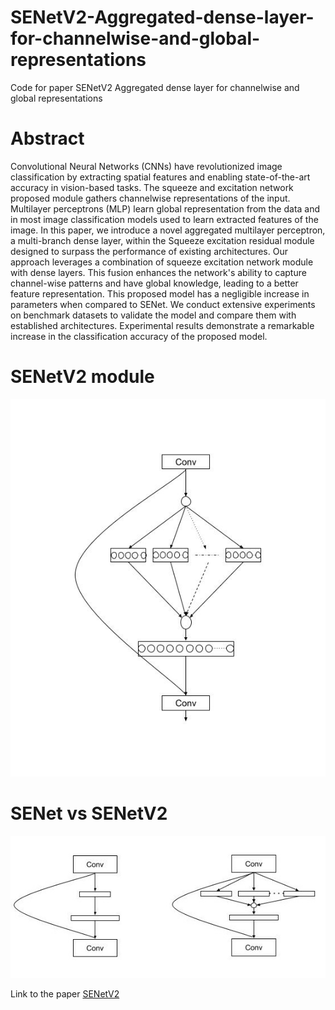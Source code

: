 # SENetV2-Aggregated-dense-layer-for-channelwise-and-global-representations
Code for paper SENetV2 Aggregated dense layer for channelwise and global representations

# Abstract

Convolutional Neural Networks (CNNs) have revolutionized image classification by extracting spatial features and enabling state-of-the-art accuracy in vision-based tasks. The squeeze and excitation network proposed module gathers channelwise representations of the input. Multilayer perceptrons (MLP) learn global representation from the data and in most image classification models used to learn extracted features of the image. In this paper, we introduce a novel aggregated multilayer perceptron, a multi-branch dense layer, within the Squeeze excitation residual module designed to surpass the performance of existing architectures. Our approach leverages a combination of squeeze excitation network module with dense layers. This fusion enhances the network's ability to capture channel-wise patterns and have global knowledge, leading to a better feature representation. This proposed model has a negligible increase in parameters when compared to SENet. We conduct extensive experiments on benchmark datasets to validate the model and compare them with established architectures. Experimental results demonstrate a remarkable increase in the classification accuracy of the proposed model.

# SENetV2 module
![SENetV2 module](https://github.com/mahendran-narayanan/SENetV2-Aggregated-dense-layer-for-channelwise-and-global-representations/blob/main/data/senetv2_module.jpg)

# SENet vs SENetV2

![SENetV2](https://github.com/mahendran-narayanan/SENetV2-Aggregated-dense-layer-for-channelwise-and-global-representations/blob/main/data/senet_vs_senetv2.jpg)

Link to the paper [SENetV2](https://arxiv.org/abs/2311.10807)

